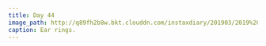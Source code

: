 ```yaml
---
title: Day 44
image_path: http://q89fh2b8w.bkt.clouddn.com/instaxdiary/201903/2019%203%2020.jpg
caption: Ear rings.
---
```


